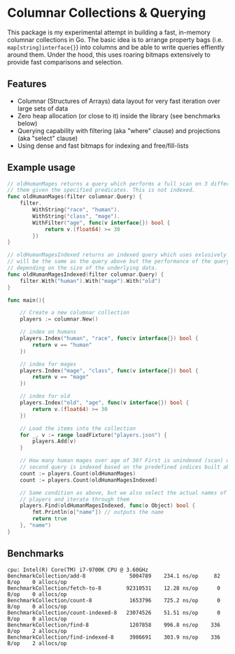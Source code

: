 # Columnar Collections & Querying

This package is my experimental attempt in building a fast, in-memory columnar collections in Go. The basic
idea is to arrange property bags (i.e. `map[string]interface{}`) into columns and be able to write queries effiently 
around them. Under the hood, this uses roaring bitmaps extensively to provide fast comparisons and selection.

## Features

 * Columnar (Structures of Arrays) data layout for very fast iteration over large sets of data
 * Zero heap allocation (or close to it) inside the library (see benchmarks below)
 * Querying capability with filtering (aka "where" clause) and projections (aka "select" clause)
 * Using dense and fast bitmaps for indexing and free/fill-lists

## Example usage

```go
// oldHumanMages returns a query which performs a full scan on 3 different columns and compares
// them given the specified predicates. This is not indexed.
func oldHumanMages(filter columnar.Query) {
	filter.
		WithString("race", "human").
		WithString("class", "mage").
		WithFilter("age", func(v interface{}) bool {
			return v.(float64) >= 30
		})
}

// oldHumanMagesIndexed returns an indexed query which uses exlusively bitmap indexes, the result
// will be the same as the query above but the performance of the query is 10x-100x faster
// depending on the size of the underlying data.
func oldHumanMagesIndexed(filter columnar.Query) {
	filter.With("human").With("mage").With("old")
}

func main(){

	// Create a new columnar collection
	players := columnar.New()

	// index on humans
	players.Index("human", "race", func(v interface{}) bool {
		return v == "human"
	})

	// index for mages
	players.Index("mage", "class", func(v interface{}) bool {
		return v == "mage"
	})

	// index for old
	players.Index("old", "age", func(v interface{}) bool {
		return v.(float64) >= 30
	})

	// Load the items into the collection
	for _, v := range loadFixture("players.json") {
		players.Add(v)
	}

	// How many human mages over age of 30? First is unindexed (scan) while the
	// second query is indexed based on the predefined indices built above.
	count := players.Count(oldHumanMages)
	count := players.Count(oldHumanMagesIndexed)

	// Same condition as above, but we also select the actual names of those 
	// players and iterate through them
	players.Find(oldHumanMagesIndexed, func(o Object) bool {
		fmt.Println(o["name"]) // outputs the name
		return true
	}, "name")
}
```

## Benchmarks

```
cpu: Intel(R) Core(TM) i7-9700K CPU @ 3.60GHz
BenchmarkCollection/add-8              5004789    234.1 ns/op     82 B/op    0 allocs/op
BenchmarkCollection/fetch-to-8        92310531    12.28 ns/op      0 B/op    0 allocs/op
BenchmarkCollection/count-8            1653796    725.2 ns/op      0 B/op    0 allocs/op
BenchmarkCollection/count-indexed-8   23074526    51.51 ns/op      0 B/op    0 allocs/op
BenchmarkCollection/find-8             1207858    996.8 ns/op    336 B/op    2 allocs/op
BenchmarkCollection/find-indexed-8     3986691    303.9 ns/op    336 B/op    2 allocs/op
```